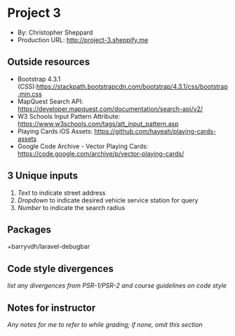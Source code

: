 # Project 3
+ By: Christopher Sheppard
+ Production URL: <http://project-3.sheppify.me>

## Outside resources
+ Bootstrap 4.3.1 (CSS):<https://stackpath.bootstrapcdn.com/bootstrap/4.3.1/css/bootstrap.min.css>
+ MapQuest Search API: <https://developer.mapquest.com/documentation/search-api/v2/>
+ W3 Schools Input Pattern Attribute: <https://www.w3schools.com/tags/att_input_pattern.asp>
+ Playing Cards iOS Assets: <https://github.com/hayeah/playing-cards-assets>
+ Google Code Archive - Vector Playing Cards: <https://code.google.com/archive/p/vector-playing-cards/>

## 3 Unique inputs
1. *Text* to indicate street address
2. *Dropdown* to indicate desired vehicle service station for query
3. *Number* to indicate the search radius

## Packages
+barryvdh/laravel-debugbar


## Code style divergences
*list any divergences from PSR-1/PSR-2 and course guidelines on code style*

## Notes for instructor
*Any notes for me to refer to while grading; if none, omit this section*
